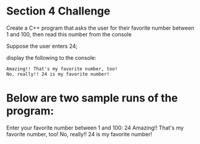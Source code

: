 # Section 4 Challenge

Create a C++ program that asks the user for their favorite number between 1 and 100,
then read this number from the console

Suppose the user enters 24;

display the following to the console:

	Amazing!! That's my favorite number, too!
	No, really!! 24 is my favorite number!

Below are two sample runs of the program:
=========================================
Enter your favorite number between 1 and 100: 24
Amazing!! That's my favorite number, too!
No, really!! 24 is my favorite number!
